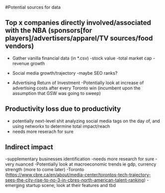 #Potential sources for data 


## Top x companies directly involved/associated with the NBA (sponsors[for players]/advertisers/apparel/TV sources/food vendors)

  - Gather vanilla financial data (in *.csv) 
    -stock value
    -total market cap 
    -revenue growth 
    
  - Social media growth/trajectory
    -maybe SEO ranks? 
    
    
  - Advertising Return of Investment
     -Potentially look at increase of advertising costs after every Toronto win (incumbent upon the assumption that GSW was going to sweep)
  
    

## Productivity loss due to productivity 

  - potentially next-level shit analyzing social media tags on the day of, and using networkx to determine total impact/reach
  - needs more reserach for sure 
  
 
  
  
## Indirect impact 

  -supplementary businesses identification 
  -needs more research for sure 
  -very nuanced 
  -Potentially look at macroeconomic trends ie gdp, currency strength (more to come later)
  -Toronto (https://www.cbre.ca/en/about/media-center/torontos-tech-trajectory-sees-the-city-rise-to-no-3-in-cbres-north-american-talent-ranking)
      - emerging startup scene; look at their features and tbd
  
